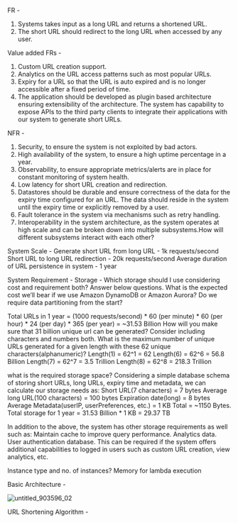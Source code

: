 FR - 
1) Systems takes input as a long URL and returns a shortened URL.
2) The short URL should redirect to the long URL when accessed by any user.

Value added FRs -
1) Custom URL creation support.
2) Analytics on the URL access patterns such as most popular URLs.
3) Expiry for a URL so that the URL is auto expired and is no longer accessible after a fixed period of time.
4) The application should be developed as plugin based architecture ensuring extensibility of the architecture. The system has capability to expose APIs to the third party clients to integrate their applications with our system to generate short URLs.

NFR - 
1) Security, to ensure the system is not exploited by bad actors.
2) High availability of the system, to ensure a high uptime percentage in a year.
3) Observability, to ensure appropriate metrics/alerts are in place for constant monitoring of system health.
4) Low latency for short URL creation and redirection.
5) Datastores should be durable and ensure correctness of the data for the expiry time configured for an URL. The data should reside in the system until the expiry time or explicitly removed by a user.
6) Fault tolerance in the system via mechanisms such as retry handling.
7) Interoperability in the system architecture, as the system operates at high scale and can be broken down into multiple subsystems.How will different subsystems interact with each other?

System Scale - 
Generate short URL from long URL - 1k requests/second
Short URL to long URL redirection - 20k requests/second
Average duration of URL persistence in system - 1 year

System Requirement -
Storage - Which storage should I use considering cost and requirement both? Answer below questions.
What is the expected cost we’ll bear if we use Amazon DynamoDB or Amazon Aurora?
Do we require data partitioning from the start?

Total URLs in 1 year = (1000 requests/second) * 60 (per minute) * 60 (per hour) * 24 (per day) * 365 (per year) = ~31.53 Billion
How will you make sure that 31 billion unique url can be generated? Consider including characters and numbers both.
What is the maximum number of unique URLs generated for a given length with these 62 unique characters(alphanumeric)?
Length(1) = 62^1 = 62
Length(6) = 62^6 = 56.8 Billion
Length(7) = 62^7 = 3.5 Trillion
Length(8) = 62^8 = 218.3 Trillion

what is the required storage space? Considering a simple database schema of storing short URLs, long URLs, expiry time and metadata, we can calculate our storage needs as:
Short URL(7 characters) = 7 bytes
Average long URL(100 characters) = 100 bytes
Expiration date(long) = 8 bytes
Average Metadata(userIP, userPreferences, etc.) = 1 KB
Total = ~1150 Bytes. 
Total storage for 1 year = 31.53 Billion * 1 KB = 29.37 TB

In addition to the above, the system has other storage requirements as well such as:
Maintain cache to improve query performance.
Analytics data.
User authentication database. This can be required if the system offers additional capabilities to logged in users such as custom URL creation, view analytics, etc.


Instance type and no. of instances?
Memory for lambda execution

Basic Architecture - 

![untitled_903596_02](https://github.com/user-attachments/assets/7c6e2608-4cf4-417b-bb0b-a8e13f3916ca)

URL Shortening Algorithm - 

